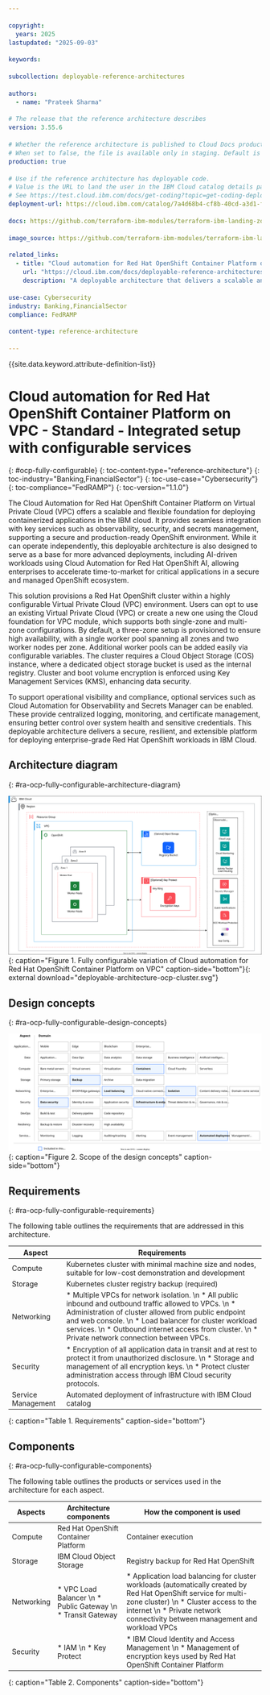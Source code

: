 ```yaml
---

copyright:
  years: 2025
lastupdated: "2025-09-03"

keywords:

subcollection: deployable-reference-architectures

authors:
  - name: "Prateek Sharma"

# The release that the reference architecture describes
version: 3.55.6

# Whether the reference architecture is published to Cloud Docs production.
# When set to false, the file is available only in staging. Default is false.
production: true

# Use if the reference architecture has deployable code.
# Value is the URL to land the user in the IBM Cloud catalog details page for the deployable architecture.
# See https://test.cloud.ibm.com/docs/get-coding?topic=get-coding-deploy-button
deployment-url: https://cloud.ibm.com/catalog/7a4d68b4-cf8b-40cd-a3d1-f49aff526eb3/architecture/deploy-arch-ibm-ocp-vpc-1728a4fd-f561-4cf9-82ef-2b1eeb5da1a8-global

docs: https://github.com/terraform-ibm-modules/terraform-ibm-landing-zone/blob/main/reference-architectures/deploy-arch-ibm-ocp-fully-configurable.md

image_source: https://github.com/terraform-ibm-modules/terraform-ibm-landing-zone/blob/main/reference-architectures/deployable-architecture-ocp-cluster.svg

related_links:
  - title: "Cloud automation for Red Hat OpenShift Container Platform on VPC"
    url: "https://cloud.ibm.com/docs/deployable-reference-architectures?topic=deployable-reference-architectures-ocp-fully-configurable"
    description: "A deployable architecture that delivers a scalable and flexible Red Hat OpenShift environment on IBM Cloud Virtual Private Cloud (VPC), with seamless integration to security, observability, and other foundational services for containerized workloads."

use-case: Cybersecurity
industry: Banking,FinancialSector
compliance: FedRAMP

content-type: reference-architecture

---
```


{{site.data.keyword.attribute-definition-list}}

# Cloud automation for Red Hat OpenShift Container Platform on VPC - Standard - Integrated setup with configurable services
{: #ocp-fully-configurable}
{: toc-content-type="reference-architecture"}
{: toc-industry="Banking,FinancialSector"}
{: toc-use-case="Cybersecurity"}
{: toc-compliance="FedRAMP"}
{: toc-version="1.1.0"}

The Cloud Automation for Red Hat OpenShift Container Platform on Virtual Private Cloud (VPC) offers a scalable and flexible foundation for deploying containerized applications in the IBM cloud. It provides seamless integration with key services such as observability, security, and secrets management, supporting a secure and production-ready OpenShift environment. While it can operate independently, this deployable architecture is also designed to serve as a base for more advanced deployments, including AI-driven workloads using Cloud Automation for Red Hat OpenShift AI, allowing enterprises to accelerate time-to-market for critical applications in a secure and managed OpenShift ecosystem.

This solution provisions a Red Hat OpenShift cluster within a highly configurable Virtual Private Cloud (VPC) environment. Users can opt to use an existing Virtual Private Cloud (VPC) or create a new one using the Cloud foundation for VPC module, which supports both single-zone and multi-zone configurations. By default, a three-zone setup is provisioned to ensure high availability, with a single worker pool spanning all zones and two worker nodes per zone. Additional worker pools can be added easily via configurable variables. The cluster requires a Cloud Object Storage (COS) instance, where a dedicated object storage bucket is used as the internal registry. Cluster and boot volume encryption is enforced using Key Management Services (KMS), enhancing data security.

To support operational visibility and compliance, optional services such as Cloud Automation for Observability and Secrets Manager can be enabled. These provide centralized logging, monitoring, and certificate management, ensuring better control over system health and sensitive credentials. This deployable architecture delivers a secure, resilient, and extensible platform for deploying enterprise-grade Red Hat OpenShift workloads in IBM Cloud.

## Architecture diagram
{: #ra-ocp-fully-configurable-architecture-diagram}

![Architecture diagram for the Fully configurable variation of Cloud automation for Red Hat OpenShift Container Platform on VPC](deployable-architecture-ocp-cluster.svg "Architecture diagram of Fully configurable variation of Cloud automation for Red Hat OpenShift Container Platform on VPC deployable architecture"){: caption="Figure 1. Fully configurable variation of Cloud automation for Red Hat OpenShift Container Platform on VPC" caption-side="bottom"}{: external download="deployable-architecture-ocp-cluster.svg"}

## Design concepts
{: #ra-ocp-fully-configurable-design-concepts}

![Design requirements for Red Hat OpenShift Container Platform on VPC landing zone](heat-map-deploy-arch-ocp-fully-configurable.svg "Design concepts"){: caption="Figure 2. Scope of the design concepts" caption-side="bottom"}

## Requirements
{: #ra-ocp-fully-configurable-requirements}

The following table outlines the requirements that are addressed in this architecture.

| Aspect | Requirements |
|---|---|
| Compute | Kubernetes cluster with minimal machine size and nodes, suitable for low-cost demonstration and development |
| Storage | Kubernetes cluster registry backup (required) |
| Networking | * Multiple VPCs for network isolation. \n * All public inbound and outbound traffic allowed to VPCs. \n * Administration of cluster allowed from public endpoint and web console. \n * Load balancer for cluster workload services. \n * Outbound internet access from cluster. \n * Private network connection between VPCs. |
| Security | * Encryption of all application data in transit and at rest to protect it from unauthorized disclosure. \n * Storage and management of all encryption keys. \n * Protect cluster administration access through IBM Cloud security protocols. |
| Service Management | Automated deployment of infrastructure with IBM Cloud catalog |
{: caption="Table 1. Requirements" caption-side="bottom"}

## Components
{: #ra-ocp-fully-configurable-components}

The following table outlines the products or services used in the architecture for each aspect.

| Aspects | Architecture components | How the component is used |
|---|---|---|
| Compute | Red Hat OpenShift Container Platform | Container execution |
| Storage | IBM Cloud Object Storage | Registry backup for Red Hat OpenShift |
| Networking | * VPC Load Balancer \n * Public Gateway \n * Transit Gateway | * Application load balancing for cluster workloads (automatically created by Red Hat OpenShift service for multi-zone cluster) \n * Cluster access to the internet \n * Private network connectivity between management and workload VPCs |
| Security | * IAM \n * Key Protect | * IBM Cloud Identity and Access Management \n * Management of encryption keys used by Red Hat OpenShift Container Platform |
{: caption="Table 2. Components" caption-side="bottom"}
